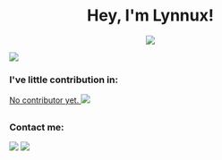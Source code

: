 <h1 align="center">Hey, I'm Lynnux!</h1>
<p align="center">
<a href="https://lynnux.xyz/" target="_blank">
   <img src="https://img.shields.io/badge/-PORTFOLIO-black?logo=dialogflow&style=for-the-badge">
</a>
</p>

<a href="https://github.com/Dark-LYNN/">
   <img src="https://metrics.lecoq.io/Dark-LYNN?template=classic&languages=1&achievements=1&pagespeed=1&base=header%2C%20activity%2C%20community%2C%20repositories%2C%20metadata&base.indepth=false&base.hireable=false&base.skip=false&languages=false&languages.limit=5&languages.threshold=0%25&languages.other=false&languages.colors=github&languages.sections=most-used&languages.indepth=false&languages.analysis.timeout=15&languages.analysis.timeout.repositories=7.5&languages.categories=markup%2C%20programming&languages.recent.categories=markup%2C%20programming&languages.recent.load=300&languages.recent.days=14&achievements=false&achievements.threshold=C&achievements.secrets=true&achievements.display=compact&achievements.limit=0&pagespeed=false&pagespeed.url=lynnux.xyz&pagespeed.detailed=false&pagespeed.screenshot=false&pagespeed.pwa=false&config.timezone=Europe%2FBrussels&config.display=large">
</a>
</p>

### I've little contribution in:

<a href="https://github.com/Dark-LYNN/Dark-LYNN">No contributor yet. <img src="https://img.shields.io/github/stars/Dark-LYNN/Dark-LYNN.svg?style=social&label=Star&maxAge=14400"> 
</a>

<h2></h2>

### Contact me:

<a href="https://github.com/Dark-LYNN" target="_blank"><img src="https://img.shields.io/badge/Github-LYNN-pink?style=for-the-badge&logo=github"></a>
<a href="mailto:contact.lynnux@gmail.com" target="_blank"><img src="https://img.shields.io/badge/Email-contact.lynnux@gmail.com-teal?style=for-the-badge&logo=gmail"></a>
